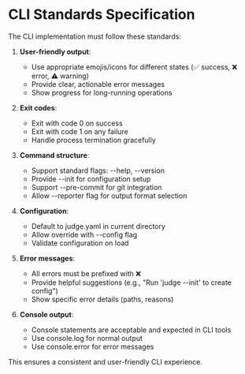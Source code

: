 # CLI Standards Specification

The CLI implementation must follow these standards:

1. **User-friendly output**:
   - Use appropriate emojis/icons for different states (✅ success, ❌ error, ⚠️ warning)
   - Provide clear, actionable error messages
   - Show progress for long-running operations

2. **Exit codes**:
   - Exit with code 0 on success
   - Exit with code 1 on any failure
   - Handle process termination gracefully

3. **Command structure**:
   - Support standard flags: --help, --version
   - Provide --init for configuration setup
   - Support --pre-commit for git integration
   - Allow --reporter flag for output format selection

4. **Configuration**:
   - Default to judge.yaml in current directory
   - Allow override with --config flag
   - Validate configuration on load

5. **Error messages**:
   - All errors must be prefixed with ❌
   - Provide helpful suggestions (e.g., "Run 'judge --init' to create config")
   - Show specific error details (paths, reasons)

6. **Console output**:
   - Console statements are acceptable and expected in CLI tools
   - Use console.log for normal output
   - Use console.error for error messages

This ensures a consistent and user-friendly CLI experience.